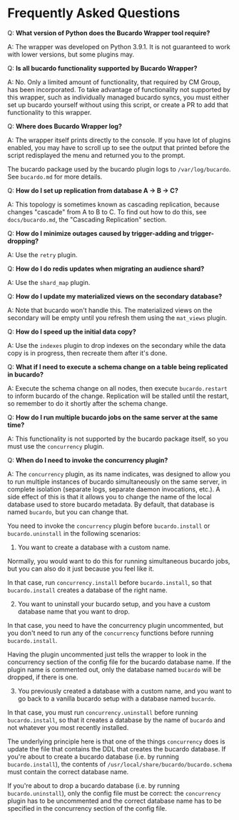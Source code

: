 # Frequently Asked Questions

Q: **What version of Python does the Bucardo Wrapper tool require?**

A: The wrapper was developed on Python 3.9.1. It is not guaranteed to work with
lower versions, but some plugins may.

Q: **Is all bucardo functionality supported by Bucardo Wrapper?**

A: No. Only a limited amount of functionality, that required by CM Group, has been
incorporated. To take advantage of functionality not supported by this wrapper,
such as individually managed bucardo syncs, you must either set up bucardo
yourself without using this script, or create a PR to add that functionality to
this wrapper.

Q: **Where does Bucardo Wrapper log?**

A: The wrapper itself prints directly to the console. If you have lot of
plugins enabled, you may have to scroll up to see the output that printed
before the script redisplayed the menu and returned you to the prompt.

The bucardo package used by the bucardo plugin logs to `/var/log/bucardo`.
See `bucardo.md` for more details.

Q: **How do I set up replication from database A -> B -> C?**

A: This topology is sometimes known as cascading replication, because changes
"cascade" from A to B to C. To find out how to do this, see `docs/bucardo.md`,
the "Cascading Replication" section.

Q: **How do I minimize outages caused by trigger-adding and trigger-dropping?**

A: Use the `retry` plugin.

Q: **How do I do redis updates when migrating an audience shard?**

A: Use the `shard_map` plugin.

Q: **How do I update my materialized views on the secondary database?**

A: Note that bucardo won't handle this. The materialized views on the secondary will
be empty until you refresh them using the `mat_views` plugin.

Q: **How do I speed up the initial data copy?**

A: Use the `indexes` plugin to drop indexes on the secondary while the data
copy is in progress, then recreate them after it's done.

Q: **What if I need to execute a schema change on a table being replicated in bucardo?**

A: Execute the schema change on all nodes, then execute `bucardo.restart` to
inform bucardo of the change. Replication will be stalled until the restart, so
remember to do it shortly after the schema change.

Q: **How do I run multiple bucardo jobs on the same server at the same time?**

A: This functionality is not supported by the bucardo package itself, so you must
use the `concurrency` plugin.

Q: **When do I need to invoke the concurrency plugin?**

A: The `concurrency` plugin, as its name indicates, was designed to allow you
to run multiple instances of bucardo simultaneously on the same server, in
complete isolation (separate logs, separate daemon invocations, etc.). A side
effect of this is that it allows you to change the name of the local database
used to store bucardo metadata. By default, that database is named `bucardo`,
but you can change that.

You need to invoke the `concurrency` plugin before `bucardo.install` or
`bucardo.uninstall` in the following scenarios:

1. You want to create a database with a custom name.

Normally, you would want to do this for running simultaneous bucardo jobs, but
you can also do it just because you feel like it.

In that case, run `concurrency.install` before `bucardo.install`, so that
`bucardo.install` creates a database of the right name.

2. You want to uninstall your bucardo setup, and you have a custom database
name that you want to drop.

In that case, you need to have the concurrency plugin uncommented, but you
don't need to run any of the `concurrency` functions before running
`bucardo.install`.

Having the plugin uncommented just tells the wrapper to look in the concurrency
section of the config file for the bucardo database name. If the plugin name is
commented out, only the database named `bucardo` will be dropped, if there is
one.

3. You previously created a database with a custom name, and you want to go
back to a vanilla bucardo setup with a database named `bucardo`.

In that case, you must run `concurrency.uninstall` before running
`bucardo.install`, so that it creates a database by the name of `bucardo` and
not whatever you most recently installed.

The underlying principle here is that one of the things `concurrency` does is
update the file that contains the DDL that creates the bucardo database. If
you're about to create a bucardo database (i.e. by running `bucardo.install`),
the contents of `/usr/local/share/bucardo/bucardo.schema` must contain the
correct database name.

If you're about to drop a bucardo database (i.e. by running
`bucardo.uninstall`), only the config file must be correct: the `concurrency`
plugin has to be uncommented and the correct database name has to be specified
in the concurrency section of the config file.
